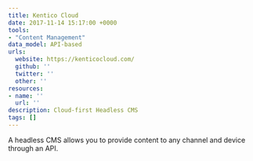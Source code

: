 ```yaml
---
title: Kentico Cloud
date: 2017-11-14 15:17:00 +0000
tools:
- "Content Management"
data_model: API-based
urls:
  website: https://kenticocloud.com/
  github: ''
  twitter: ''
  other: ''
resources:
- name: ''
  url: ''
description: Cloud-first Headless CMS
tags: []
---
```

A headless CMS allows you to provide content to any channel and device through an API.
